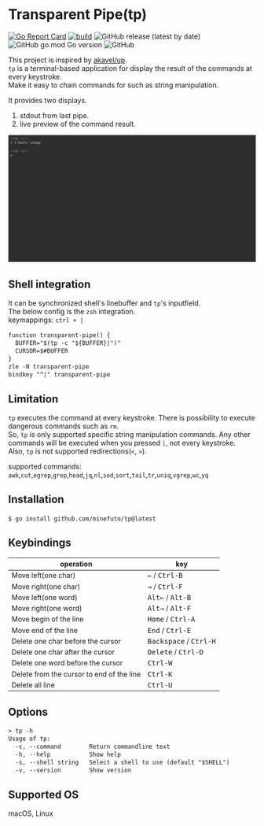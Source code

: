 # Transparent Pipe(tp)
[![Go Report Card](https://goreportcard.com/badge/github.com/minefuto/tp)](https://goreportcard.com/report/github.com/minefuto/tp)
[![build](https://github.com/minefuto/tp/actions/workflows/build.yml/badge.svg)](https://github.com/minefuto/tp/actions/workflows/build.yml)
![GitHub release (latest by date)](https://img.shields.io/github/v/release/minefuto/tp)
![GitHub go.mod Go version](https://img.shields.io/github/go-mod/go-version/minefuto/tp)
![GitHub](https://img.shields.io/github/license/minefuto/tp)

This project is inspired by [akavel/up](https://github.com/akavel/up).  
`tp` is a terminal-based application for display the result of the commands at every keystroke.  
Make it easy to chain commands for such as string manipulation.

It provides two displays.  
1. stdout from last pipe.  
2. live preview of the command result.  

<img src="https://github.com/minefuto/tp/blob/main/gif/tp.gif">

## Shell integration
It can be synchronized shell's linebuffer and `tp`'s inputfield.  
The below config is the `zsh` integration.  
keymappings: `ctrl + |`
```
function transparent-pipe() {
  BUFFER="$(tp -c "${BUFFER}|")"
  CURSOR=$#BUFFER
}
zle -N transparent-pipe
bindkey "^|" transparent-pipe
```

## Limitation
`tp` executes the command at every keystroke. There is possibility to execute dangerous commands such as `rm`.  
So, `tp` is only supported specific string manipulation commands. Any other commands will be executed when you pressed `|`, not every keystroke.  
Also, `tp` is not supported redirections(`<`, `>`).  

supported commands:  
`awk`,`cut`,`egrep`,`grep`,`head`,`jq`,`nl`,`sed`,`sort`,`tail`,`tr`,`uniq`,`vgrep`,`wc`,`yq`  

## Installation
```
$ go install github.com/minefuto/tp@latest
```

## Keybindings
| operation                                 | key                                      |
|-------------------------------------------|------------------------------------------|
| Move left(one char)                       | <kbd>←</kbd> / <kbd>Ctrl-B</kbd>         |
| Move right(one char)                      | <kbd>→</kbd> / <kbd>Ctrl-F</kbd>         |
| Move left(one word)                       | <kbd>Alt←</kbd> / <kbd>Alt-B</kbd>       |
| Move right(one word)                      | <kbd>Alt→</kbd> / <kbd>Alt-F</kbd>       |
| Move begin of the line                    | <kbd>Home</kbd> / <kbd>Ctrl-A</kbd>      |
| Move end of the line                      | <kbd>End</kbd> / <kbd>Ctrl-E</kbd>       |
| Delete one char before the cursor         | <kbd>Backspace</kbd> / <kbd>Ctrl-H</kbd> |
| Delete one char after the cursor          | <kbd>Delete</kbd> / <kbd>Ctrl-D</kbd>    |
| Delete one word before the cursor         | <kbd>Ctrl-W</kbd>                        |
| Delete from the cursor to end of the line | <kbd>Ctrl-K</kbd>                        |
| Delete all line                           | <kbd>Ctrl-U</kbd>                        |

## Options
```
> tp -h
Usage of tp:
  -c, --command        Return commandline text
  -h, --help           Show help
  -s, --shell string   Select a shell to use (default "$SHELL")
  -v, --version        Show version
```

## Supported OS
macOS, Linux
